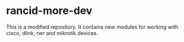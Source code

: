 # rancid-more-dev
This is a modified repository. It contains new modules for working with cisco, dlink, rwr and mikrotik devices.

